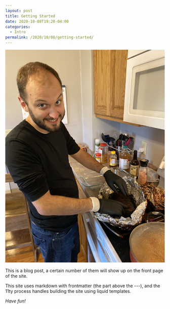 ```yaml
---
layout: post
title: Getting Started
date: 2020-10-08T19:20-04:00
categories:
  - Intro
permalink: /2020/10/08/getting-started/
---
```


![Rubs by Fenker](/assets/rubs-by-fenker.jpeg)

This is a blog post, a certain number of them will show up on the front page of the site.

<!-- excerpt -->

This site uses markdown with frontmatter (the part above the ---), and the 11ty process handles building the site using liquid templates.

_Have fun!_
